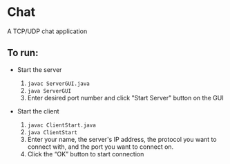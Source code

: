 # Chat
A TCP/UDP chat application


## To run:

* Start the server
  1. `javac ServerGUI.java`
  2. `java ServerGUI`
  3. Enter desired port number and click "Start Server" button on the GUI
  
* Start the client
  1. `javac ClientStart.java`
  2. `java ClientStart`
  3. Enter your name, the server's IP address, the protocol you want to connect with, and the port you want to connect on. 
  4. Click the “OK” button to start connection
